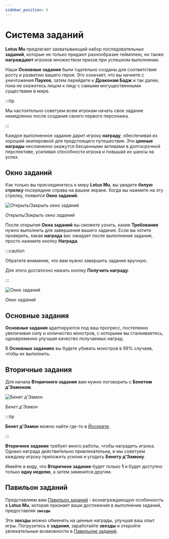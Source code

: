 ```yaml
---
sidebar_position: 6
---
```


# Система заданий

**Lotus Mu** предлагает захватывающий набор последовательных **заданий**, которые не только придают разнообразие геймплею, но также **награждают** игроков множеством призов при успешном выполнении.

Наши **Основные задания** были тщательно созданы для соответствия росту и развитию вашего героя. Это означает, что вы начнете с уничтожения **Пауков**, затем перейдете к **Драконам Бадж** и так далее, пока не окажетесь лицом к лицу с самыми могущественными существами в мире.

:::tip

Мы настоятельно советуем всем игрокам начать свое задание немедленно после создания своего первого персонажа.

:::

Каждое выполненное задание дарит игроку **награду**, обеспечивая их хорошей экипировкой для предстоящего путешествия. Эти **ценные награды** несомненно окажутся бесценными активами в долгосрочной перспективе, усиливая способности игрока и повышая их шансы на успех.

## Окно заданий

Как только вы присоединитесь к миру **Lotus Mu**, вы увидите **белую стрелку** посередине справа на вашем экране. Когда вы нажмете на эту стрелку, появится **Окно заданий**.

![Открыть/Закрыть окно заданий](/img/client-features/open-quest-window.jpg)

_Открыть/Закрыть окно заданий_

После открытия **Окна заданий** вы сможете узнать, какие **Требования** нужно выполнить для завершения вашего задания. Если вы хотите проверить, какая **награда** вас ожидает после выполнения задания, просто нажмите кнопку **Награда**.

:::caution

Обратите внимание, что вам нужно завершить задание вручную.

Для этого достаточно нажать кнопку **Получить награду**.

:::

![Окно заданий](/img/client-features/quest-window.jpg)

_Окно заданий_

## Основные задания

**Основные задания** адаптируются под ваш прогресс, постепенно увеличивая силу и количество монстров, с которыми вы сталкиваетесь, одновременно улучшая качество получаемых наград.

В **Основных заданиях** вы будете убивать монстров в 99% случаев, чтобы их выполнить.

## Вторичные задания

Для начала **Вторичного задания** вам нужно поговорить с **Бенетом д'Эамоном**.

![Бенет д'Эамон](/img/npc/benet-d-eamon.jpg)

_Бенет д'Эамон_

:::tip

**Бенет д'Эамон** можно найти где-то в [Йоскрете](/maps/yoskreth).

:::

**Вторичное задание** требует много работы, чтобы наградить игрока. Однако награда действительно привлекательна, и мы советуем каждому игроку приложить усилия и угодить **Бенету д'Эамону**.

Имейте в виду, что **Вторичное задание** будет только **1** и будет доступно только **одну неделю**, а затем заменится другим.

## Павильон заданий

Представляем вам [Павильон заданий](/gameplay-systems/quest-pavilion) - вознаграждающую особенность в **Lotus Mu**, которая признает ваши достижения в выполнении заданий, предоставляя **`звезды`**

Эти **звезды** можно обменять на ценные награды, улучшая ваш опыт игры. Погрузитесь в **задания**, заработайте **звезды** и откройте увлекательные возможности в [Павильоне заданий](/gameplay-systems/quest-pavilion).
